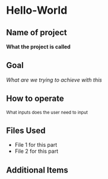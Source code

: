 # Hello-World

## Name of project
**What the project is called**



## Goal
*What are we trying to achieve with this*
## How to operate
<sub> What inputs does the user need to input <sub>

## Files Used
  * File 1 for this part
  * File 2 for this part
  
  
  
## Additional Items 

